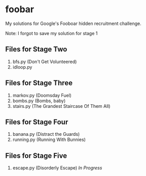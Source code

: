 # foobar

My solutions for Google's Fooboar hidden recruitment challenge.

Note: I forgot to save my solution for stage 1

## Files for Stage Two
1. bfs.py (Don't Get Volunteered)
1. idloop.py

## Files for Stage Three
1. markov.py (Doomsday Fuel)
1. bombs.py (Bombs, baby)
1. stairs.py (The Grandest Staircase Of Them All)

## Files for Stage Four
1. banana.py (Distract the Guards)
1. running.py (Running With Bunnies) 

## Files for Stage Five
1. escape.py (Disorderly Escape) *In Progress*
